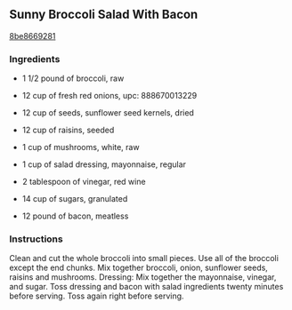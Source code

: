 ## Sunny Broccoli Salad With Bacon

[8be8669281](http://www.food.com/recipe/sunny-broccoli-salad-with-bacon-104184)

### Ingredients

 - 1 1/2 pound of broccoli, raw

 - 12 cup of fresh red onions, upc: 888670013229

 - 12 cup of seeds, sunflower seed kernels, dried

 - 12 cup of raisins, seeded

 - 1 cup of mushrooms, white, raw

 - 1 cup of salad dressing, mayonnaise, regular

 - 2 tablespoon of vinegar, red wine

 - 14 cup of sugars, granulated

 - 12 pound of bacon, meatless

### Instructions

Clean and cut the whole broccoli into small pieces. Use all of the broccoli except the end chunks. Mix together broccoli, onion, sunflower seeds, raisins and mushrooms. Dressing: Mix together the mayonnaise, vinegar, and sugar. Toss dressing and bacon with salad ingredients twenty minutes before serving. Toss again right before serving.